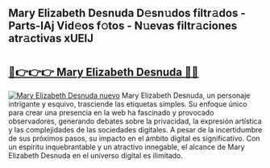 ## Mary Elizabeth Desnuda D𝚎sn𝚞dos filtr𝚊dos - Parts-IAj Vid𝚎os f𝚘tos - N𝚞evas filtr𝚊ciones atr𝚊ctivas xUElJ

# <h2><a href="http://mb2wgz.tromn.icu/?c=Mary+Elizabeth+Desnuda">🔗👉👉👉 Mary Elizabeth Desnuda 🔗🔗</a></h2>

[![Mary Elizabeth Desnuda nuevo](https://i.imgur.com/pEAQMta.gif)](http://mb2wgz.tromn.icu/?c=Mary+Elizabeth+Desnuda)
Mary Elizabeth Desnuda, un personaje intrigante y esquivo, trasciende las etiquetas simples. Su enfoque único para crear una presencia en la web ha fascinado y provocado observadores, generando debates sobre la privacidad, la expresión artística y las complejidades de las sociedades digitales. A pesar de la incertidumbre de sus próximos pasos, su impacto en el ámbito digital es significativo. Con un espíritu inquebrantable y un atractivo innegable, el alcance de Mary Elizabeth Desnuda en el universo digital es ilimitado.
